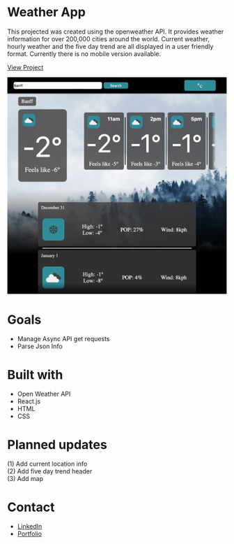 # Weather App
This projected was created using the openweather API. It provides weather information for over 200,000 cities around the world. Current weather, hourly weather and the five day trend are all displayed in a user friendly format. Currently there is no mobile version available. 

[View Project](https://chrissyrnyk.github.io/weather-app/)

![DisplayPhoto](https://github.com/ChrisSyrnyk/weather-app/blob/main/src/img/weather-app-display.png)

# Goals
- Manage Async API get requests
- Parse Json Info

# Built with
- Open Weather API
- React.js
- HTML
- CSS

# Planned updates
(1) Add current location info <br />
(2) Add five day trend header <br />
(3) Add map

# Contact
- [LinkedIn](https://www.linkedin.com/in/christopher-syrnyk-3b5058259/)
- [Portfolio](https://christophersyrnyk.dev)




